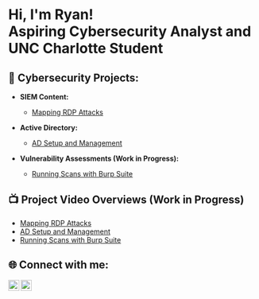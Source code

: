 <h1>Hi, I'm Ryan! <br/> Aspiring Cybersecurity Analyst and UNC Charlotte Student<br/></h1>

<h2>🔐 Cybersecurity Projects:</h2>

- <b>SIEM Content:</b>
  - [Mapping RDP Attacks](https://github.com/rdooley2/SIEM-Lab/blob/main/README.md)
 
- <b>Active Directory:</b>
  - [AD Setup and Management](https://github.com/rdooley2/AD-Lab/blob/main/README.md)
 
- <b>Vulnerability Assessments (Work in Progress):</b>
  - [Running Scans with Burp Suite](https://github.com/rdooley2/Vulnerability-Lab/blob/main/README.md)

<h2>📺 Project Video Overviews (Work in Progress)</h2>

- [Mapping RDP Attacks]()
- [AD Setup and Management]()
- [Running Scans with Burp Suite]()

<h2> 🌐 Connect with me:</h2>

[<img align="left" alt="RyanDooley | YouTube" width="22px" src="https://cdn.jsdelivr.net/npm/simple-icons@v3/icons/youtube.svg" />][youtube]
[<img align="left" alt="RyanDooley | LinkedIn" width="22px" src="https://cdn.jsdelivr.net/npm/simple-icons@v3/icons/linkedin.svg" />][linkedin]

[youtube]: https://www.youtube.com/channel/UCvA8TGpgz0JO2IuerGv_vQw
[linkedin]: https://www.linkedin.com/in/ryan-dooley-69bb13224/
